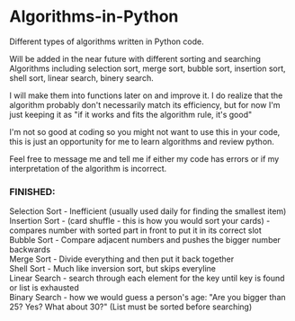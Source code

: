 # Algorithms-in-Python
Different types of algorithms written in Python code. 

Will be added in the near future with different sorting and searching Algorithms including selection sort, merge sort, bubble sort, insertion sort, shell sort, linear search, binery search.

I will make them into functions later on and improve it. I do realize that the algorithm probably don't necessarily match its efficiency, but for now I'm just keeping it as "if it works and fits the algorithm rule, it's good"

I'm not so good at coding so you might not want to use this in your code, this is just an opportunity for me to learn algorithms and review python.

Feel free to message me and tell me if either my code has errors or if my interpretation of the algorithm is incorrect.

### FINISHED:
Selection Sort - Inefficient (usually used daily for finding the smallest item)<br/>
Insertion Sort - (card shuffle - this is how you would sort your cards) - compares number with sorted part in front to put it in its correct slot<br/>
Bubble Sort - Compare adjacent numbers and pushes the bigger number backwards<br/>
Merge Sort - Divide everything and then put it back together <br/>
Shell Sort - Much like inversion sort, but skips everyline <br/>
Linear Search - search through each element for the key until key is found or list is exhausted <br/>
Binary Search - how we would guess a person's age: "Are you bigger than 25? Yes? What about 30?" (List must be sorted before searching)
